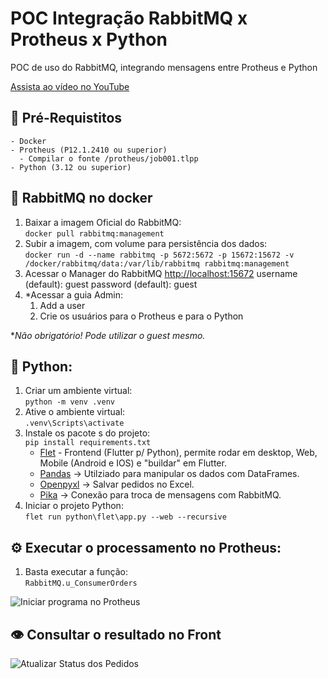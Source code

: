 # POC Integração RabbitMQ x Protheus x Python

POC de uso do RabbitMQ, integrando mensagens entre Protheus e Python

[Assista ao vídeo no YouTube](https://youtube.com/seu_link_aqui)

## 📌 Pré-Requistitos
    - Docker 
    - Protheus (P12.1.2410 ou superior)
      - Compilar o fonte /protheus/job001.tlpp
    - Python (3.12 ou superior)


## 📡 RabbitMQ no docker
1. Baixar a imagem Oficial do RabbitMQ:   
```docker pull rabbitmq:management```
2. Subir a imagem, com volume para persistência dos dados:   
```docker run -d --name rabbitmq -p 5672:5672 -p 15672:15672 -v /docker/rabbitmq/data:/var/lib/rabbitmq rabbitmq:management```
3. Acessar o Manager do RabbitMQ [http://localhost:15672](http://localhost:15672)
   username (default): guest
   password (default): guest
4. *Acessar a guia Admin:
   1. Add a user
   2. Crie os usuários para o Protheus e para o Python  

**Não obrigatório! Pode utilizar o guest mesmo.*

## 🐍 Python:
1. Criar um ambiente virtual:   
```python -m venv .venv ```
2. Ative o ambiente virtual:   
```.venv\Scripts\activate ```
3. Instale os pacote s do projeto:   
```pip install requirements.txt ```
   - [Flet](https://flet.dev/) - Frontend (Flutter p/ Python), permite rodar em desktop, Web, Mobile (Android e IOS) e "buildar" em Flutter.
   - [Pandas](https://pypi.org/project/pandas/) → Utilziado para manipular os dados com DataFrames.
   - [Openpyxl](https://pypi.org/project/openpyxl/) → Salvar pedidos no Excel.
   - [Pika](https://pypi.org/project/pika/) → Conexão para troca de mensagens com RabbitMQ.
1. Iniciar o projeto Python:  
```flet run python\flet\app.py --web --recursive```

## ⚙️ Executar o processamento no Protheus:
1. Basta executar a função:   
   ```RabbitMQ.u_ConsumerOrders```

![Iniciar programa no Protheus](doc/protheusStartProgram.png)


## 👁️ Consultar o resultado no Front
![Atualizar Status dos Pedidos](doc/frontAtualizarPedidos.png)